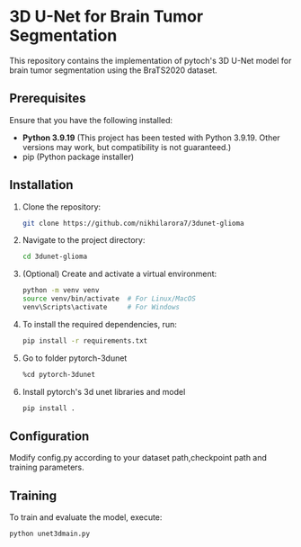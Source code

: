 # 3D U-Net for Brain Tumor Segmentation

This repository contains the implementation of pytoch's 3D U-Net model for brain tumor segmentation using the BraTS2020 dataset.

## Prerequisites

Ensure that you have the following installed:
- **Python 3.9.19** (This project has been tested with Python 3.9.19. Other versions may work, but compatibility is not guaranteed.)
- pip (Python package installer)

## Installation

1. Clone the repository:
    ```bash
    git clone https://github.com/nikhilarora7/3dunet-glioma
    ```

2. Navigate to the project directory:
    ```bash
    cd 3dunet-glioma
    ```

3. (Optional) Create and activate a virtual environment:
    ```bash
    python -m venv venv
    source venv/bin/activate  # For Linux/MacOS
    venv\Scripts\activate     # For Windows
    ```

4. To install the required dependencies, run:

    ```bash
    pip install -r requirements.txt
    ```

5. Go to folder pytorch-3dunet
    ```bash
    %cd pytorch-3dunet
    ```

6. Install pytorch's 3d unet libraries and model
    ```bash
    pip install .
    ```




## Configuration

Modify config.py according to your dataset path,checkpoint path and training parameters.


## Training

To train and evaluate the model, execute:

```bash
python unet3dmain.py
```
